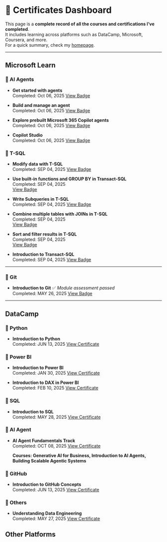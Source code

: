 # 📜 Certificates Dashboard

This page is a **complete record of all the courses and certifications I’ve completed**.  
It includes learning across platforms such as DataCamp, Microsoft, Coursera, and more.  
For a quick summary, check my [homepage](index.md).

---

## Microsoft Learn

### 🔹 AI Agents

- **Get started with agents**  
  Completed: Oct 06, 2025
  [View Badge](https://learn.microsoft.com/api/achievements/share/en-us/Crystal-3070/KCJLU3FB?sharingId=2F302E09746A9BD0)

- **Build and manage an agent**  
  Completed: Oct 06, 2025
  [View Badge](https://learn.microsoft.com/api/achievements/share/en-gb/Crystal-3070/B9TLW35D?sharingId=2F302E09746A9BD0)

- **Explore prebuilt Microsoft 365 Copilot agents**  
  Completed: Oct 06, 2025
  [View Badge](https://learn.microsoft.com/api/achievements/share/en-us/Crystal-3070/UA8YP4H3?sharingId=2F302E09746A9BD0)

- **Copilot Studio**  
  Completed: Oct 06, 2025
  [View Badge](https://learn.microsoft.com/api/achievements/share/en-us/Crystal-3070/DUS64V8J?sharingId=2F302E09746A9BD0)

  
### 🔹 T-SQL
- **Modify data with T-SQL**  
  Completed: SEP 04, 2025
  [View Badge](https://learn.microsoft.com/api/achievements/share/en-us/Crystal-3070/VJAXSJKM?sharingId=2F302E09746A9BD0)

- **Use built-in functions and GROUP BY in Transact-SQL**  
  Completed: SEP 04, 2025  
  [View Badge](https://learn.microsoft.com/api/achievements/share/en-us/Crystal-3070/8Z9GVZFW?sharingId=2F302E09746A9BD0)

- **Write Subqueries in T-SQL**  
  Completed: SEP 04, 2025 
  [View Badge](https://learn.microsoft.com/api/achievements/share/en-us/Crystal-3070/ZBYNJBV2?sharingId=2F302E09746A9BD0)

- **Combine multiple tables with JOINs in T-SQL**  
  Completed: SEP 04, 2025  
  [View Badge](https://learn.microsoft.com/api/achievements/share/en-us/Crystal-3070/9YLTAXGU?sharingId=2F302E09746A9BD0)

- **Sort and filter results in T-SQL**  
  Completed: SEP 04, 2025  
  [View Badge](https://learn.microsoft.com/api/achievements/share/en-us/Crystal-3070/8Z9GV79W?sharingId=2F302E09746A9BD0)

- **Introduction to Transact-SQL**  
  Completed: SEP 04, 2025
  [View Badge](https://learn.microsoft.com/api/achievements/share/en-us/Crystal-3070/URGS7YS3?sharingId=2F302E09746A9BD0)

---

### 🔹 Git
- **Introduction to Git** ✅ *Module assessment passed*  
  Completed: MAY 26, 2025
  [View Badge](https://learn.microsoft.com/api/achievements/share/en-us/Crystal-3070/BCH6LA8D?sharingId=2F302E09746A9BD0)

---

## DataCamp

### 🔹 Python

- **Introduction to Python**  
  Completed: JUN 13, 2025
  [View Certificate](https://www.datacamp.com/completed/statement-of-accomplishment/course/ddfac39325a8b06eeb762360fcf0d2929e4f1ebf)

### 🔹 Power BI

- **Introduction to Power BI**  
  Completed: JAN 30, 2025
  [View Certificate](https://www.datacamp.com/completed/statement-of-accomplishment/course/f49ca8d394d76c101892693c6762ea668b9403ee)
  
- **Introduction to DAX in Power BI**  
  Completed: FEB 10, 2025
  [View Certificate](https://www.datacamp.com/completed/statement-of-accomplishment/course/b75fcdd9d36dc840f66728ea326fb88e4928ffbb)

### 🔹 SQL

- **Introduction to SQL**  
  Completed: MAY 28, 2025
  [View Certificate](https://www.datacamp.com/completed/statement-of-accomplishment/course/c3ee00a62366c552b49a121c4cc684a0230e0abd)


### 🔹 AI Agent
- **AI Agent Fundamentals Track**  
  Completed: OCT 08, 2025
  [View Certificate](https://www.datacamp.com/completed/statement-of-accomplishment/track/9fcc54612d7c958b5de623eeb6bd4e5efa801253)

  **Courses: Generative AI for Business, Introduction to AI Agents, Building Scalable Agentic Systems**

  

### 🔹 GitHub

- **Introduction to GitHub Concepts**  
  Completed: JUN 13, 2025
  [View Certificate](https://www.datacamp.com/completed/statement-of-accomplishment/course/f2f712d27f5141c6192a4e490bebfbfaa18102ed)
  
### 🔹 Others

- **Understanding Data Engineering**  
  Completed: MAY 27, 2025
  [View Certificate](https://www.datacamp.com/completed/statement-of-accomplishment/course/1751df2f7f62a74725c1056188a9197213e08f2f)


## Other Platforms
 
